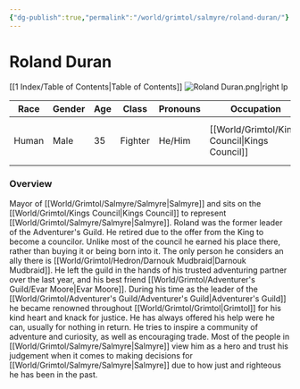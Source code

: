 ```yaml
---
{"dg-publish":true,"permalink":"/world/grimtol/salmyre/roland-duran/"}
---
```


# Roland Duran

[[1 Index/Table of Contents\|Table of Contents]]
![Roland Duran.png|right lp](/img/user/Z_Attachments/Roland%20Duran.png)

| Race  | Gender | Age | Class   | Pronouns | Occupation        | Alignment   | Languages                     | God   |
| ----- | ------ | --- | ------- | -------- | ----------------- | ----------- | ----------------------------- | ----- |
| Human | Male   | 35  | Fighter | He/Him   | [[World/Grimtol/Kings Council\|Kings Council]] | Lawful Good | Common, Giant, Elvish, Goblin | Order |
### Overview
Mayor of [[World/Grimtol/Salmyre/Salmyre\|Salmyre]] and sits on the [[World/Grimtol/Kings Council\|Kings Council]] to represent [[World/Grimtol/Salmyre/Salmyre\|Salmyre]].
Roland was the former leader of the Adventurer's Guild. He retired due to the offer from the King to become a councilor. Unlike most of the council he earned his place there, rather than buying it or being born into it. The only person he considers an ally there is [[World/Grimtol/Hedron/Darnouk Mudbraid\|Darnouk Mudbraid]]. He left the guild in the hands of his trusted adventuring partner over the last year, and his best friend   [[World/Grimtol/Adventurer's Guild/Evar Moore\|Evar Moore]]. During his time as the leader of the [[World/Grimtol/Adventurer's Guild/Adventurer's Guild\|Adventurer's Guild]] he became renowned throughout [[World/Grimtol/Grimtol\|Grimtol]] for his kind heart and knack for justice. He has always offered his help were he can, usually for nothing in return. He tries to inspire a community of adventure and curiosity, as well as encouraging trade. Most of the people in [[World/Grimtol/Salmyre/Salmyre\|Salmyre]] view him as a hero and trust his judgement when it comes to making decisions for [[World/Grimtol/Salmyre/Salmyre\|Salmyre]] due to how just and righteous he has been in the past. 



